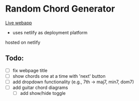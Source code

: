 # Random Chord Generator
[Live webapp](www.randomchordpractice.com)
- uses netlify as deployment platform

hosted on netlify   
## Todo:

- [ ] fix webpage title   
- [ ] show chords one at a time with 'next' button   
- [ ] add dropdown functionality (e.g., 7th -> maj7, min7, dom7)   
- [ ] add guitar chord diagrams
    - [ ] add show/hide toggle   
